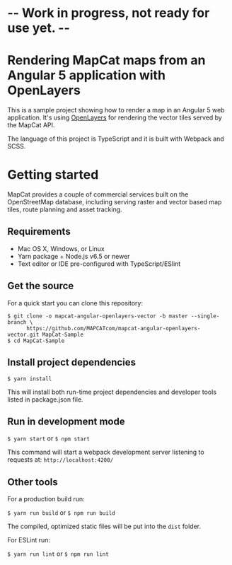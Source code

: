 # -- Work in progress, not ready for use yet. --

# Rendering MapCat maps from an Angular 5 application with OpenLayers

This is a sample project showing how to render a map in an Angular 5 web application. It's using [OpenLayers](https://openlayers.org/) for rendering the vector tiles served by the MapCat API.

The language of this project is TypeScript and it is built with Webpack and SCSS.

# Getting started

MapCat provides a couple of commercial services built on the OpenStreetMap database, including serving raster and vector based map tiles, route planning and asset tracking.

## Requirements

* Mac OS X, Windows, or Linux
* Yarn package + Node.js v6.5 or newer
* Text editor or IDE pre-configured with TypeScript/ESlint

## Get the source

For a quick start you can clone this repository:

```shell
$ git clone -o mapcat-angular-openlayers-vector -b master --single-branch \
      https://github.com/MAPCATcom/mapcat-angular-openlayers-vector.git MapCat-Sample
$ cd MapCat-Sample
```

## Install project dependencies

```shell
$ yarn install
```

This will install both run-time project dependencies and developer tools listed in package.json file.

## Run in development mode

```$ yarn start``` or ```$ npm start```

This command will start a webpack development server listening to requests at: ```http://localhost:4200/```

## Other tools

For a production build run:

```$ yarn run build``` or ```$ npm run build```

The compiled, optimized static files will be put into the `dist` folder.

For ESLint run:

```$ yarn run lint``` or ```$ npm run lint```

